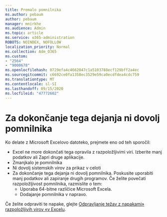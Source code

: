 ```yaml
---
title: Premalo pomnilnika
ms.author: pebaum
author: pebaum
manager: mnirkhe
ms.audience: Admin
ms.topic: article
ms.service: o365-administration
ROBOTS: NOINDEX, NOFOLLOW
localization_priority: Normal
ms.collection: Adm_O365
ms.custom:
- "2564"
- "9000678"
ms.openlocfilehash: 0729efa4c4662047c1a5103788ecf129bff2a4ec
ms.sourcegitcommit: c6692ce0fa1358ec3529e59ca0ecdfdea4cdc759
ms.translationtype: MT
ms.contentlocale: sl-SI
ms.lasthandoff: 09/15/2020
ms.locfileid: "47772602"
---
```

# <a name="there-isnt-enough-memory-to-complete-this-action"></a>Za dokončanje tega dejanja ni dovolj pomnilnika

Ko delate z Microsoft Excelovo datoteko, prejmete eno od teh sporočil:

- Excel ne more dokončati tega opravila z razpoložljivimi viri. Izberite manj podatkov ali Zapri druge aplikacije.
- Zmanjkalo je pomnilnika
- Ni dovolj sistemskih virov za prikaz v celoti
- Za dokončanje tega dejanja ni dovolj pomnilnika. Poskusite uporabiti manj podatkov ali zapiranje drugih programov. Če želite povečati razpoložljivost pomnilnika, razmislite o tem: 
    - Uporaba 64-bitne različice Microsoft Excela.
    - Dodajanje pomnilnika v napravo.

Če želite odpraviti te napake, glejte [Odpravljanje težav z napakami» razpoložljivih virov «v Excelu](https://docs.microsoft.com/office/troubleshoot/excel/available-resources-errors).